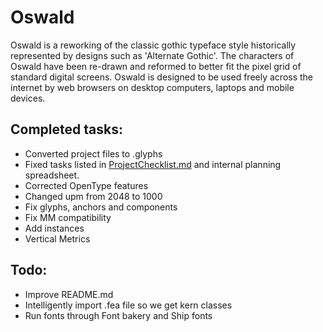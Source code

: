 # Oswald

Oswald is a reworking of the classic gothic typeface style historically represented by designs such as 'Alternate Gothic'. The characters of Oswald have been re-drawn and reformed to better fit the pixel grid of standard digital screens. Oswald is designed to be used freely across the internet by web browsers on desktop computers, laptops and mobile devices.

## Completed tasks:
- Converted project files to .glyphs
- Fixed tasks listed in [ProjectChecklist.md](https://github.com/googlefonts/gf-docs/blob/master/ProjectChecklist.md) and internal planning spreadsheet.
- Corrected OpenType features
- Changed upm from 2048 to 1000
- Fix glyphs, anchors and components
- Fix MM compatibility
- Add instances
- Vertical Metrics

## Todo:
- Improve README.md
- Intelligently import .fea file so we get kern classes
- Run fonts through Font bakery and Ship fonts

